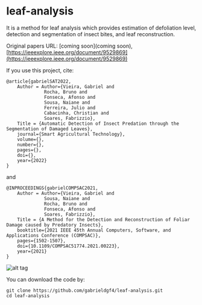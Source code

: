 # leaf-analysis
It is a method for leaf analysis which provides estimation of defoliation level, detection and segmentation of insect bites, and leaf reconstruction.

Original papers URL: [coming soon](coming soon), 
                     [https://ieeexplore.ieee.org/document/9529869](https://ieeexplore.ieee.org/document/9529869)

If you use this project, cite:

    @article{gabrielSAT2022,
        Author = Author={Vieira, Gabriel and 
                  Rocha, Bruno and
                  Fonseca, Afonso and
                  Sousa, Naiane and
                  Ferreira, Julio and
                  Cabacinha, Christian and
                  Soares, Fabrizzio},
        Title = {Automatic Detection of Insect Predation through the Segmentation of Damaged Leaves},
        journal={Smart Agricultural Technology},
        volume={},
        number={},
        pages={},
        doi={},
        year={2022}
    }
    
and

    @INPROCEEDINGS{gabrielCOMPSAC2021,
        Author = Author={Vieira, Gabriel and 
                  Sousa, Naiane and
                  Rocha, Bruno and
                  Fonseca, Afonso and
                  Soares, Fabrizzio},
        Title = {A Method for the Detection and Reconstruction of Foliar Damage caused by Predatory Insects},
        booktitle={2021 IEEE 45th Annual Computers, Software, and Applications Conference (COMPSAC)}, 
        pages={1502-1507},
        doi={10.1109/COMPSAC51774.2021.00223},
        year={2021}
    }

![alt tag](https://user-images.githubusercontent.com/63321757/162008633-d62f9ccf-df74-4cbf-893e-4432b55a075b.png)

You can download the code by:

    git clone https://github.com/gabrieldgf4/leaf-analysis.git
    cd leaf-analysis
